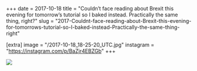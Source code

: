 +++
date = 2017-10-18
title = "Couldn’t face reading about Brexit this evening for tomorrow’s tutorial so I baked instead. Practically the same thing, right?"
slug = "2017-Couldnt-face-reading-about-Brexit-this-evening-for-tomorrows-tutorial-so-I-baked-instead-Practically-the-same-thing-right"

[extra]
image = "/2017-10-18_18-25-20_UTC.jpg"
instagram = "https://instagram.com/p/BaZjr4EBZGb"
+++

<img src="/2017-10-18_18-25-20_UTC.jpg" />
